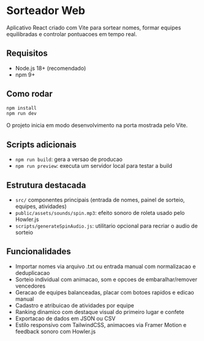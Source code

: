 # Sorteador Web

Aplicativo React criado com Vite para sortear nomes, formar equipes equilibradas e controlar pontuacoes em tempo real.

## Requisitos

- Node.js 18+ (recomendado)
- npm 9+

## Como rodar

```bash
npm install
npm run dev
```

O projeto inicia em modo desenvolvimento na porta mostrada pelo Vite.

## Scripts adicionais

- `npm run build`: gera a versao de producao
- `npm run preview`: executa um servidor local para testar a build

## Estrutura destacada

- `src/` componentes principais (entrada de nomes, painel de sorteio, equipes, atividades)
- `public/assets/sounds/spin.mp3`: efeito sonoro de roleta usado pelo Howler.js
- `scripts/generateSpinAudio.js`: utilitario opcional para recriar o audio de sorteio

## Funcionalidades

- Importar nomes via arquivo .txt ou entrada manual com normalizacao e deduplicacao
- Sorteio individual com animacao, som e opcoes de embaralhar/remover vencedores
- Geracao de equipes balanceadas, placar com botoes rapidos e edicao manual
- Cadastro e atribuicao de atividades por equipe
- Ranking dinamico com destaque visual do primeiro lugar e confete
- Exportacao de dados em JSON ou CSV
- Estilo responsivo com TailwindCSS, animacoes via Framer Motion e feedback sonoro com Howler.js

